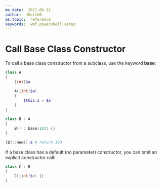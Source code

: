 ```yaml
---
ms.date:  2017-06-12
author:  JKeithB
ms.topic:  reference
keywords:  wmf,powershell,setup
---
```


# Call Base Class Constructor

To call a base class constructor from a subclass, use the keyword **base**:

```powershell
class A 
{
	[int]$a

	A([int]$a)
	{
		$this.a = $a
	}
}

class B : A
{
	B() : base(103) {}
}

[B]::new().a # return 103
```

If a base class has a default (no parameter) constructor, you can omit an explicit constructor call:

```powershell
class C : B
{
	C([int]$c) {}
}
```

